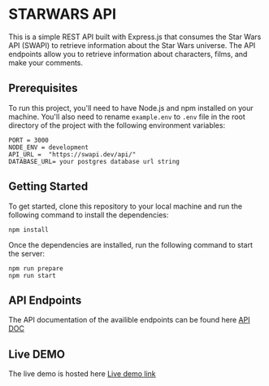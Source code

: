 
#  STARWARS API
This is a simple REST API built with Express.js that consumes the Star Wars API (SWAPI) to retrieve information about the Star Wars universe. The API endpoints allow you to retrieve information about characters, films, and make your comments.

  
##  Prerequisites

To run this project, you'll need to have Node.js and npm installed on your machine. You'll also need to rename `example.env` to `.env` file in the root directory of the project with the following environment variables:

    PORT = 3000
    NODE_ENV = development
    API_URL =  "https://swapi.dev/api/"
    DATABASE_URL= your postgres database url string
    
## Getting Started

To get started, clone this repository to your local machine and run the following command to install the dependencies:

    npm install
 Once the dependencies are installed, run the following command to start the server:
 

    npm run prepare
    npm run start

## API Endpoints

The API documentation of the availible endpoints can be found here
[API DOC](https://mystarwars.up.railway.app/api-doc)

## Live DEMO
The live demo is hosted here
[Live demo link](https://mystarwars.up.railway.app/)